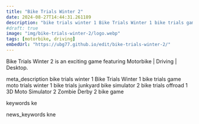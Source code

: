 ```yaml
---
title: "Bike Trials Winter 2"
date: 2024-08-27T14:44:31.261189
description: "bike trials winter 1 Bike Trials Winter 1 bike trials game moto trials winter 1 bike trials junkyard bike simulator 2 bike trials offroad 1 3D Moto Simulator 2 Zombie Derby 2 bike game"
#draft: true
image: "img/bike-trials-winter-2/logo.webp"
tags: [motorbike, driving]
embedUrl: "https://ubg77.github.io/edit/bike-trials-winter-2/"
---
```


Bike Trials Winter 2 is an exciting game featuring Motorbike | Driving | Desktop.

meta_description
bike trials winter 1 Bike Trials Winter 1 bike trials game moto trials winter 1 bike trials junkyard bike simulator 2 bike trials offroad 1 3D Moto Simulator 2 Zombie Derby 2 bike game


keywords
ke


news_keywords
kne
